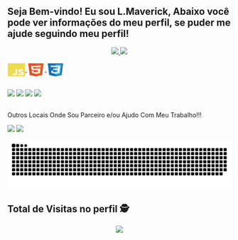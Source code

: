 ## Seja Bem-vindo! Eu sou L.Maverick, Abaixo você pode ver informações do meu perfil, se puder me ajude seguindo meu perfil! 
<div align="center">
  <a href="https://github.com/LMaverick">
  <img height="180em" src="https://github-readme-stats.vercel.app/api?username=LMaverick&show_icons=true&theme=dracula&include_all_commits=true&count_private=true"/>
  <img height="180em" src="https://github-readme-stats.vercel.app/api/top-langs/?username=LMaverick&layout=compact&langs_count=7&theme=dracula"/>
</div>
<div style="display: inline_block"><br>
  <img align="center" alt="LMav-Js" height="30" width="40" src="https://raw.githubusercontent.com/devicons/devicon/master/icons/javascript/javascript-plain.svg">
  <img align="center" alt="LMav-HTML" height="30" width="40" src="https://raw.githubusercontent.com/devicons/devicon/master/icons/html5/html5-original.svg">
  <img align="center" alt="LMav-CSS" height="30" width="40" src="https://raw.githubusercontent.com/devicons/devicon/master/icons/css3/css3-original.svg">
</div>
  
  ##
 
<div> 
  <a href="https://www.youtube.com/channel/UC2vOD_PUNvADdwVYJr6MAvQ" target="_blank"><img src="https://img.shields.io/badge/YouTube-FF0000?style=for-the-badge&logo=youtube&logoColor=white" target="_blank"></a>
  <a href="https://www.instagram.com/lawliet_maverick/" target="_blank"><img src="https://img.shields.io/badge/-Instagram-%23E4405F?style=for-the-badge&logo=instagram&logoColor=white" target="_blank"></a>
 	<a href="https://misteriosnerd.blogspot.com/" target="_blank"><img src="https://img.shields.io/badge/Blogger-FF5722?style=for-the-badge&logo=blogger&logoColor=white" target="_blank"></a>
  <a href = "mailto:staff.ctt.site@gmail.com"><img src="https://img.shields.io/badge/-Gmail-%23333?style=for-the-badge&logo=gmail&logoColor=white" target="_blank"></a>
  </div>
 
  ##
  Outros Locais Onde Sou Parceiro e/ou Ajudo Com Meu Trabalho!!!
<div>
 <a href="https://www.youtube.com/channel/UCZyUoOmeCP-KD9YAHJtEqVw" target="_blank"><img src="https://img.shields.io/badge/YouTube-FF0000?style=for-the-badge&logo=youtube&logoColor=white" target="_blank"></a> 
  <a href="https://www.instagram.com/organizacao_animinosa/" target="_blank"><img src="https://img.shields.io/badge/-Instagram-%23E4405F?style=for-the-badge&logo=instagram&logoColor=white" target="_blank"></a> 

   ![Snake animation](https://github.com/LMaverick/LMaverick/blob/output/github-contribution-grid-snake.svg) 
 <p align="center"> 

 ## Total de Visitas no perfil :detective: <br>
 <p align="center"> 
   <img alingn="center" src="https://profile-counter.glitch.me/LMaverick/count.svg" />
 </p>

</p>
 
</div>
